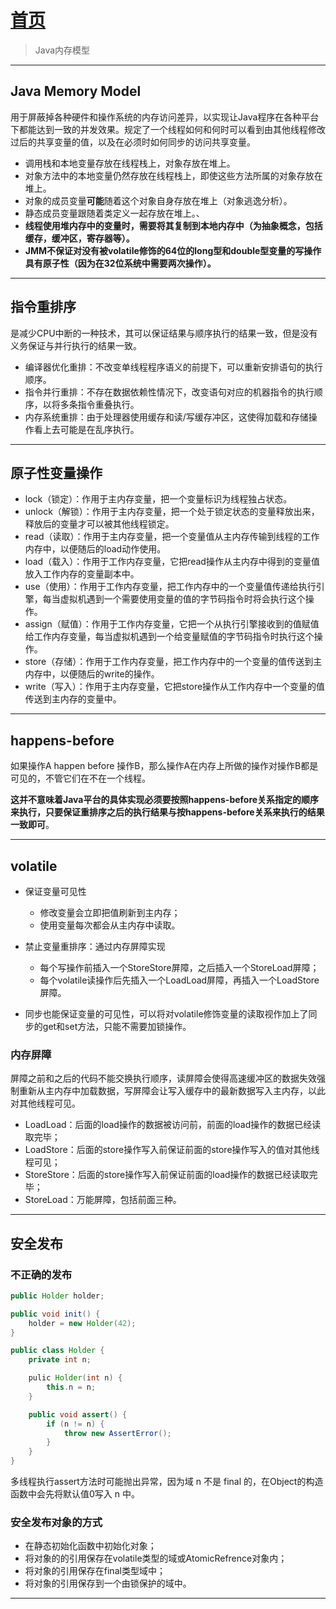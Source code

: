 # [首页](/blog/)

> Java内存模型

***

## Java Memory Model

用于屏蔽掉各种硬件和操作系统的内存访问差异，以实现让Java程序在各种平台下都能达到一致的并发效果。规定了一个线程如何和何时可以看到由其他线程修改过后的共享变量的值，以及在必须时如何同步的访问共享变量。

- 调用栈和本地变量存放在线程栈上，对象存放在堆上。
- 对象方法中的本地变量仍然存放在线程栈上，即使这些方法所属的对象存放在堆上。
- 对象的成员变量**可能**随着这个对象自身存放在堆上（对象逃逸分析）。
- 静态成员变量跟随着类定义一起存放在堆上。、
- **线程使用堆内存中的变量时，需要将其复制到本地内存中（为抽象概念，包括缓存，缓冲区，寄存器等）。**
- **JMM不保证对没有被volatile修饰的64位的long型和double型变量的写操作具有原子性（因为在32位系统中需要两次操作）。**

***

## 指令重排序

是减少CPU中断的一种技术，其可以保证结果与顺序执行的结果一致，但是没有义务保证与并行执行的结果一致。

- 编译器优化重排：不改变单线程程序语义的前提下，可以重新安排语句的执行顺序。
- 指令并行重排：不存在数据依赖性情况下，改变语句对应的机器指令的执行顺序，以将多条指令重叠执行。
- 内存系统重排：由于处理器使用缓存和读/写缓存冲区，这使得加载和存储操作看上去可能是在乱序执行。

***

## 原子性变量操作

- lock（锁定）：作用于主内存变量，把一个变量标识为线程独占状态。
- unlock（解锁）：作用于主内存变量，把一个处于锁定状态的变量释放出来，释放后的变量才可以被其他线程锁定。
- read（读取）：作用于主内存变量，把一个变量值从主内存传输到线程的工作内存中，以便随后的load动作使用。
- load（载入）：作用于工作内存变量，它把read操作从主内存中得到的变量值放入工作内存的变量副本中。
- use（使用）：作用于工作内存变量，把工作内存中的一个变量值传递给执行引擎，每当虚拟机遇到一个需要使用变量的值的字节码指令时将会执行这个操作。
- assign（赋值）：作用于工作内存变量，它把一个从执行引擎接收到的值赋值给工作内存变量，每当虚拟机遇到一个给变量赋值的字节码指令时执行这个操作。
- store（存储）：作用于工作内存变量，把工作内存中的一个变量的值传送到主内存中，以便随后的write的操作。
- write（写入）：作用于主内存变量，它把store操作从工作内存中一个变量的值传送到主内存的变量中。

***

## happens-before

如果操作A happen before 操作B，那么操作A在内存上所做的操作对操作B都是可见的，不管它们在不在一个线程。

**这并不意味着Java平台的具体实现必须要按照happens-before关系指定的顺序来执行，只要保证重排序之后的执行结果与按happens-before关系来执行的结果一致即可**。

***

## volatile

- 保证变量可见性
  - 修改变量会立即把值刷新到主内存；
  - 使用变量每次都会从主内存中读取。
  
- 禁止变量重排序：通过内存屏障实现
  - 每个写操作前插入一个StoreStore屏障，之后插入一个StoreLoad屏障；
  - 每个volatile读操作后先插入一个LoadLoad屏障，再插入一个LoadStore屏障。

- 同步也能保证变量的可见性，可以将对volatile修饰变量的读取视作加上了同步的get和set方法，只能不需要加锁操作。

### 内存屏障

屏障之前和之后的代码不能交换执行顺序，读屏障会使得高速缓冲区的数据失效强制重新从主内存中加载数据，写屏障会让写入缓存中的最新数据写入主内存，以此对其他线程可见。

- LoadLoad：后面的load操作的数据被访问前，前面的load操作的数据已经读取完毕；
- LoadStore：后面的store操作写入前保证前面的store操作写入的值对其他线程可见；
- StoreStore：后面的store操作写入前保证前面的load操作的数据已经读取完毕；
- StoreLoad：万能屏障，包括前面三种。

***

## 安全发布


### 不正确的发布
```java
public Holder holder;

public void init() {
    holder = new Holder(42);
}

public class Holder {
    private int n;

    pulic Holder(int n) { 
        this.n = n; 
    }

    public void assert() {
        if (n != n) {
            throw new AssertError();
        }
    }
}
```
多线程执行assert方法时可能抛出异常，因为域 n 不是 final 的，在Object的构造函数中会先将默认值0写入 n 中。

### 安全发布对象的方式

- 在静态初始化函数中初始化对象；
- 将对象的的引用保存在volatile类型的域或AtomicRefrence对象内；
- 将对象的引用保存在final类型域中；
- 将对象的引用保存到一个由锁保护的域中。

***